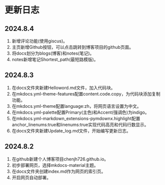 # 更新日志

## 2024.8.4
1. 新增评论功能(使用giscus)。
2. 主页新增Github按钮，可以点击跳转到博客项目的github页面。
3. 将docs划分为blogs(博客)和notes(笔记)。
4. notes新增笔记Shortest_path(最短路模版)。

## 2024.8.3
1. 在docs文件夹新建Helloword.md文件，加入代码块。
2. 在mkdocs.yml-theme-features配置content.code.copy，为代码块添加复制功能。
3. 在mkdocs.yml-theme配置language:zh，将网页语言设置为中文。
4. 在mkdocs.yml-palette配置Primary(主色)和Accent(强调色)为indigo。
5. 在mkdocs.yml-markdown_extensions-pymdownx.highlight配置anchor_linenums:true和linenums:true实现代码高亮和代码行数显示。
6. 在docs文件夹新建Update_log.md文件，开始编写更新日志。

## 2024.8.2
1. 在github新建个人博客项目chenjh726.github.io。
2. 初步部署网页，选择mkdocs-material主题。
3. 在docs文件夹创建index.md作为网页的索引页。
4. 开启网页自动部署。

<script src="https://giscus.app/client.js"
    data-repo="chenjh726/chenjh726.github.io"
    data-repo-id="R_kgDOMeZntw"
    data-category="General"
    data-category-id="DIC_kwDOMeZnt84ChYwb"
    data-mapping="pathname"
    data-strict="0"
    data-reactions-enabled="1"
    data-emit-metadata="0"
    data-input-position="bottom"
    data-theme="light_high_contrast"
    data-lang="zh-CN"
    crossorigin="anonymous"
    async>
</script>